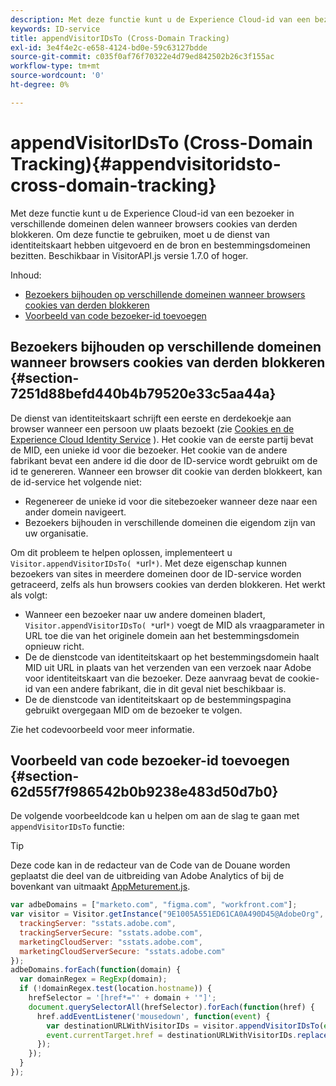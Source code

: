 ```yaml
---
description: Met deze functie kunt u de Experience Cloud-id van een bezoeker in verschillende domeinen delen wanneer browsers cookies van derden blokkeren. Om deze functie te gebruiken, moet u de dienst van identiteitskaart hebben uitgevoerd en de bron en bestemmingsdomeinen bezitten. Beschikbaar in VisitorAPI.js versie 1.7.0 of hoger.
keywords: ID-service
title: appendVisitorIDsTo (Cross-Domain Tracking)
exl-id: 3e4f4e2c-e658-4124-bd0e-59c63127bdde
source-git-commit: c035f0af76f70322e4d79ed842502b26c3f155ac
workflow-type: tm+mt
source-wordcount: '0'
ht-degree: 0%

---
```


# appendVisitorIDsTo (Cross-Domain Tracking){#appendvisitoridsto-cross-domain-tracking}

Met deze functie kunt u de Experience Cloud-id van een bezoeker in verschillende domeinen delen wanneer browsers cookies van derden blokkeren. Om deze functie te gebruiken, moet u de dienst van identiteitskaart hebben uitgevoerd en de bron en bestemmingsdomeinen bezitten. Beschikbaar in VisitorAPI.js versie 1.7.0 of hoger.

Inhoud:

<ul class="simplelist"> 
 <li> <a href="../../library/get-set/appendvisitorid.md#section-7251d88befd440b4b79520e33c5aa44a" format="dita" scope="local"> Bezoekers bijhouden op verschillende domeinen wanneer browsers cookies van derden blokkeren </a> </li> 
 <li> <a href="../../library/get-set/appendvisitorid.md#section-62d55f7f986542b0b9238e483d50d7b0" format="dita" scope="local"> Voorbeeld van code bezoeker-id toevoegen </a> </li> 
 </a> </li> 
</ul>

<!-- <li> <a href="../../library/get-set/appendvisitorid.md#section-168e313df6054af0a7e27b9fa0d69640" format="dita" scope="local"> Dynamic Tag Management (DTM) and SDK Support -->

## Bezoekers bijhouden op verschillende domeinen wanneer browsers cookies van derden blokkeren {#section-7251d88befd440b4b79520e33c5aa44a}

De dienst van identiteitskaart schrijft een eerste en derdekoekje aan browser wanneer een persoon uw plaats bezoekt (zie [Cookies en de Experience Cloud Identity Service](../../introduction/cookies.md) ). Het cookie van de eerste partij bevat de MID, een unieke id voor die bezoeker. Het cookie van de andere fabrikant bevat een andere id die door de ID-service wordt gebruikt om de id te genereren. Wanneer een browser dit cookie van derden blokkeert, kan de id-service het volgende niet:

* Regenereer de unieke id voor die sitebezoeker wanneer deze naar een ander domein navigeert.
* Bezoekers bijhouden in verschillende domeinen die eigendom zijn van uw organisatie.

Om dit probleem te helpen oplossen, implementeert u ` Visitor.appendVisitorIDsTo( *`url`*)`. Met deze eigenschap kunnen bezoekers van sites in meerdere domeinen door de ID-service worden getraceerd, zelfs als hun browsers cookies van derden blokkeren. Het werkt als volgt:

* Wanneer een bezoeker naar uw andere domeinen bladert, ` Visitor.appendVisitorIDsTo( *`url`*)` voegt de MID als vraagparameter in URL toe die van het originele domein aan het bestemmingsdomein opnieuw richt.
* De de dienstcode van identiteitskaart op het bestemmingsdomein haalt MID uit URL in plaats van het verzenden van een verzoek naar Adobe voor identiteitskaart van die bezoeker. Deze aanvraag bevat de cookie-id van een andere fabrikant, die in dit geval niet beschikbaar is.
* De de dienstcode van identiteitskaart op de bestemmingspagina gebruikt overgegaan MID om de bezoeker te volgen.

Zie het codevoorbeeld voor meer informatie.

## Voorbeeld van code bezoeker-id toevoegen {#section-62d55f7f986542b0b9238e483d50d7b0}

De volgende voorbeeldcode kan u helpen om aan de slag te gaan met `appendVisitorIDsTo` functie:

>[!TIP]
>
>Deze code kan in de redacteur van de Code van de Douane worden geplaatst die deel van de uitbreiding van Adobe Analytics of bij de bovenkant van uitmaakt [AppMeturement.js](https://experienceleague.adobe.com/docs/analytics/implementation/js/overview.html).

```js
var adbeDomains = ["marketo.com", "figma.com", "workfront.com"];
var visitor = Visitor.getInstance("9E1005A551ED61CA0A490D45@AdobeOrg", {
  trackingServer: "sstats.adobe.com",
  trackingServerSecure: "sstats.adobe.com",
  marketingCloudServer: "sstats.adobe.com",
  marketingCloudServerSecure: "sstats.adobe.com"
});
adbeDomains.forEach(function(domain) {
  var domainRegex = RegExp(domain);
  if (!domainRegex.test(location.hostname)) {
    hrefSelector = '[href*="' + domain + '"]';
    document.querySelectorAll(hrefSelector).forEach(function(href) {
      href.addEventListener('mousedown', function(event) {
        var destinationURLWithVisitorIDs = visitor.appendVisitorIDsTo(event.currentTarget.href)
        event.currentTarget.href = destinationURLWithVisitorIDs.replace(/MCAID%3D.*%7CMCORGID/, 'MCAID%3D%7CMCORGID');
      });
    });
  }
});
```

<!-- >[!IMPORTANT]
>
>In order for the values passed in the URL via appendVisitorsIDsTo to be picked up, the [ovewriteCrossDomainMCIDAndAID](../function-vars/overwrite-visitor-id.md) variable must be set to true.

The following example can help you get started with ` Visitor.appendVisitorIDsTo( *`url`*)`. When implemented properly, your JavaScript code could look similar to the following example.

```js
//Code on Domain A 
var destinationURL = "www.destination.com"; 
 
//Call the ID service 
var visitor = Visitor.getInstance(...); 
 
//Append visitor IDs to the destination URL 
var destinationURLWithVisitorIDs = visitor.appendVisitorIDsTo(destinationURL); 
     //Result of appendVisitorIDsTo includes destination URL, Experience Cloud ID (MCMID), and Analytics ID (MCAID) 
     "www.destination.com?adobe_mc=MCMID=1234|MCAID=5678"
//Redirect to the destination
``` -->

<!-- ## Dynamic Tag Management (DTM) and SDK Support {#section-168e313df6054af0a7e27b9fa0d69640}

<table id="table_6E7152B4FD2B4C4D8C9477C68204C4FF"> 
 <thead> 
  <tr> 
   <th colname="col1" class="entry"> Support for </th> 
   <th colname="col2" class="entry"> See </th> 
  </tr> 
 </thead>
 <tbody> 
  <tr> 
   <td colname="col1"> <p> <b>DTM</b> </p> </td> 
   <td colname="col2"> <p> <a href="https://helpx.adobe.com/dtm/kb/how-to-set-marketing-cloud-id-service-helper-function-in-adobe-d.html" format="https" scope="external"> Set the appendVisitorIDTo Function in DTM </a> </p> </td> 
  </tr> 
  <tr> 
   <td colname="col1"> <p> <b>SDK</b> </p> </td> 
   <td colname="col2"> 
    <ul id="ul_9D7933FF68EE4C71BAE999B3747F8398"> 
     <li id="li_9036C76AAECC4E639C23020C0C9F2AF8"> <a href="https://experienceleague.adobe.com/docs/mobile-services/android/experience-cloud-android/mc-methods.html" format="https" scope="external"> Android ID Service Methods </a> </li> 
     <li id="li_E49D357905584674BFDFE348345B3849"> <a href="https://experienceleague.adobe.com/docs/mobile-services/ios/exp-cloud-ios/mc-methods.html" format="https" scope="external"> iOS ID Service Methods </a> </li> 
    </ul> </td> 
  </tr> 
 </tbody> 
</table> -->
